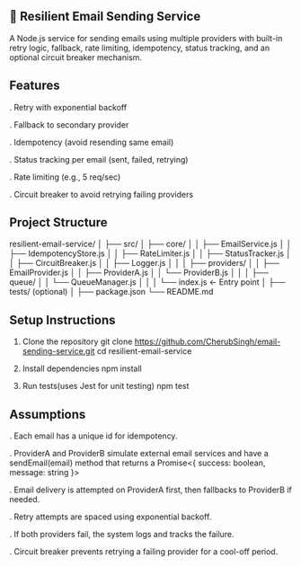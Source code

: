 ## 📧 Resilient Email Sending Service
A Node.js service for sending emails using multiple providers with built-in retry logic, fallback, rate limiting, idempotency, status tracking, and an optional circuit breaker mechanism.

## Features
. Retry with exponential backoff

. Fallback to secondary provider

. Idempotency (avoid resending same email)

. Status tracking per email (sent, failed, retrying)

. Rate limiting (e.g., 5 req/sec)

. Circuit breaker to avoid retrying failing providers

##  Project Structure
resilient-email-service/
│
├── src/
│ ├── core/
│ │ ├── EmailService.js
│ │ ├── IdempotencyStore.js
│ │ ├── RateLimiter.js
│ │ ├── StatusTracker.js
│ │ ├── CircuitBreaker.js
│ │ ├── Logger.js
│ │
│ ├── providers/
│ │ ├── EmailProvider.js
│ │ ├── ProviderA.js
│ │ └── ProviderB.js
│ │
│ ├── queue/
│ │ └── QueueManager.js
│ │
│ └── index.js ← Entry point
│
├── tests/ (optional)
│
├── package.json
└── README.md

## Setup Instructions
1) Clone the repository
    git clone https://github.com/CherubSingh/email-sending-service.git
    cd resilient-email-service

2) Install dependencies
    npm install

3) Run tests(uses Jest for unit testing)
    npm test


## Assumptions
. Each email has a unique id for idempotency.

. ProviderA and ProviderB simulate external email services and have a sendEmail(email) method that returns a Promise<{ success: boolean, message: string }>

. Email delivery is attempted on ProviderA first, then fallbacks to ProviderB if needed.

. Retry attempts are spaced using exponential backoff.

. If both providers fail, the system logs and tracks the failure.

. Circuit breaker prevents retrying a failing provider for a cool-off period.